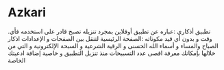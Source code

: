 # Azkari

.تطبيق أذكاري :عباره عن تطبيق أوفلاين بمجرد تنزيله تصبح قادر على استخدمه فأي وقت و بدون أي قيد
مكوناته :الصفحة الرئيسية لتنقل بين الصفحات و الإعدادات اذكار الصباح والمساء و أسماء الله الحسنى و الرقية الشرعية و السبحة الإلكترونية و التي من خلالها بإمكانك معرفة اقصى عدد التسبيحات منذ تنزيل التطبيق و خاصية إضافة ادعيتك الخاصة
